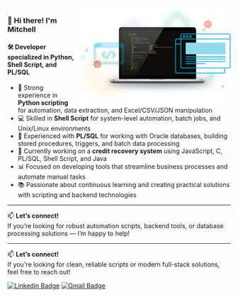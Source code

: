<img align="right" src="kisspng-front-end-web-development-web-developer-front-and-developer-5ad00d74750247.5716044915235843724793.png" width="350"/>

### 👋 Hi there! I'm Mitchell

#### 🛠️ Developer specialized in Python, Shell Script, and PL/SQL

- 🐍 Strong experience in **Python scripting** for automation, data extraction, and Excel/CSV/JSON manipulation
- 💻 Skilled in **Shell Script** for system-level automation, batch jobs, and Unix/Linux environments
- 🧠 Experienced with **PL/SQL** for working with Oracle databases, building stored procedures, triggers, and batch data processing
- 💼 Currently working on a **credit recovery system** using JavaScript, C, PL/SQL, Shell Script, and Java
- 📊 Focused on developing tools that streamline business processes and automate manual tasks
- 📚 Passionate about continuous learning and creating practical solutions with scripting and backend technologies

---

📫 **Let’s connect!**  
If you’re looking for robust automation scripts, backend tools, or database processing solutions — I’m happy to help!


---

📫 **Let’s connect!**  
If you're looking for clean, reliable scripts or modern full-stack solutions, feel free to reach out!


[![Linkedin Badge](https://img.shields.io/badge/-LinkedIn-blue?style=flat-square&logo=Linkedin&logoColor=white&link=https://www.linkedin.com/in/ricardo-silva-b40027178/)](https://www.linkedin.com/in/mitchell-symington-44406524/)
[![Gmail Badge](https://img.shields.io/badge/-Gmail-c14438?style=flat-square&logo=Gmail&logoColor=white&link=mailto:mitch.palha@gmail.com)](mailto:mitch.palha@gmail.com)
